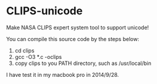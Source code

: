 CLIPS-unicode
=============

Make NASA CLIPS expert system tool to support unicode!

You can compile this source code by the steps below:

1. cd clips
2. gcc -O3 *.c -oclips
3. copy clips to you PATH directory, such as /usr/local/bin

I have test it in my macbook pro in 2014/9/28.
